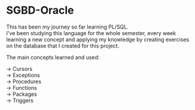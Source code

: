 # SGBD-Oracle

This has been my journey so far learning PL/SQL.  
I've been studying this language for the whole semester, every week learning a new concept and applying my knowledge by creating exercises on the database that I created for this project.
  
The main concepts learned and used:  

-> Cursors  
-> Exceptions  
-> Procedures  
-> Functions  
-> Packages  
-> Triggers  
